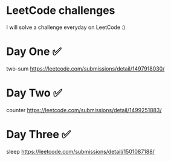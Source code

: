 # LeetCode challenges

I will solve a challenge everyday on LeetCode :)
# Day One ✅
two-sum <https://leetcode.com/submissions/detail/1497918030/>
# Day Two ✅
counter <https://leetcode.com/submissions/detail/1499251883/>
# Day Three ✅
sleep <https://leetcode.com/submissions/detail/1501087188/>

